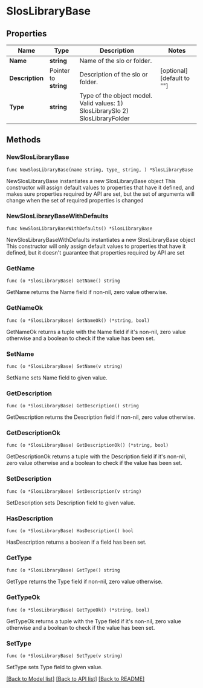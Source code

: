 # SlosLibraryBase

## Properties

Name | Type | Description | Notes
------------ | ------------- | ------------- | -------------
**Name** | **string** | Name of the slo or folder. | 
**Description** | Pointer to **string** | Description of the slo or folder. | [optional] [default to ""]
**Type** | **string** | Type of the object model. Valid values:   1) SlosLibrarySlo   2) SlosLibraryFolder | 

## Methods

### NewSlosLibraryBase

`func NewSlosLibraryBase(name string, type_ string, ) *SlosLibraryBase`

NewSlosLibraryBase instantiates a new SlosLibraryBase object
This constructor will assign default values to properties that have it defined,
and makes sure properties required by API are set, but the set of arguments
will change when the set of required properties is changed

### NewSlosLibraryBaseWithDefaults

`func NewSlosLibraryBaseWithDefaults() *SlosLibraryBase`

NewSlosLibraryBaseWithDefaults instantiates a new SlosLibraryBase object
This constructor will only assign default values to properties that have it defined,
but it doesn't guarantee that properties required by API are set

### GetName

`func (o *SlosLibraryBase) GetName() string`

GetName returns the Name field if non-nil, zero value otherwise.

### GetNameOk

`func (o *SlosLibraryBase) GetNameOk() (*string, bool)`

GetNameOk returns a tuple with the Name field if it's non-nil, zero value otherwise
and a boolean to check if the value has been set.

### SetName

`func (o *SlosLibraryBase) SetName(v string)`

SetName sets Name field to given value.


### GetDescription

`func (o *SlosLibraryBase) GetDescription() string`

GetDescription returns the Description field if non-nil, zero value otherwise.

### GetDescriptionOk

`func (o *SlosLibraryBase) GetDescriptionOk() (*string, bool)`

GetDescriptionOk returns a tuple with the Description field if it's non-nil, zero value otherwise
and a boolean to check if the value has been set.

### SetDescription

`func (o *SlosLibraryBase) SetDescription(v string)`

SetDescription sets Description field to given value.

### HasDescription

`func (o *SlosLibraryBase) HasDescription() bool`

HasDescription returns a boolean if a field has been set.

### GetType

`func (o *SlosLibraryBase) GetType() string`

GetType returns the Type field if non-nil, zero value otherwise.

### GetTypeOk

`func (o *SlosLibraryBase) GetTypeOk() (*string, bool)`

GetTypeOk returns a tuple with the Type field if it's non-nil, zero value otherwise
and a boolean to check if the value has been set.

### SetType

`func (o *SlosLibraryBase) SetType(v string)`

SetType sets Type field to given value.



[[Back to Model list]](../README.md#documentation-for-models) [[Back to API list]](../README.md#documentation-for-api-endpoints) [[Back to README]](../README.md)



